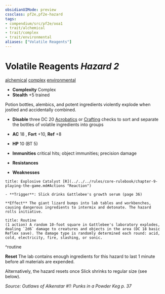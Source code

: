 ```yaml
---
obsidianUIMode: preview
cssclass: pf2e,pf2e-hazard
tags:
- compendium/src/pf2e/ooa1
- trait/alchemical
- trait/complex
- trait/environmental
aliases: ["Volatile Reagents"]
---
```

# Volatile Reagents *Hazard 2*  
[alchemical](../../../Rules/traits/alchemical.md)  [complex](../../../Rules/traits/complex.md)  [environmental](../../../Rules/traits/environmental.md)  

- **Complexity** Complex
- **Stealth** +5 trained  

Potion bottles, alembics, and potent ingredients violently explode when jostled and accidentally combined.

- **Disable** three DC 20 [Acrobatics](../../skills.md#Acrobatics) or [Crafting](../../skills.md#Crafting) checks to sort and separate the bottles of volatile ingredients into groups  

- **AC** 18 , **Fort** +10, **Ref** +8
- **HP** 10 (BT 5)
- **Immunities** critical hits; object immunities; precision damage
- **Resistances** 
- **Weaknesses** 
     
```ad-embed-ability
title: Explosive Catalyst [R](../../../rules/core-rulebook/chapter-9-playing-the-game.md#Actions "Reaction")

- **Trigger**: Slick drinks Gattlebee's growth serum (page 36)

**Effect** The giant lizard bumps into lab tables and workbenches, causing dangerous ingredients to intermix and detonate. The hazard rolls initiative.
```

```ad-pf2-summary
title: Routine
(1 action) A random 10-foot square in Gattlebee's laboratory explodes, dealing `2d6` damage to creatures and objects in the area (DC 18 basic Reflex save). The damage type is randomly determined each round: acid, cold, electricity, fire, slashing, or sonic.
```
^routine

**Reset** The lab contains enough ingredients for this hazard to last 1 minute before all materials are expended.

Alternatively, the hazard resets once Slick shrinks to regular size (see below).  

*Source: Outlaws of Alkenstar #1: Punks in a Powder Keg p. 37*
